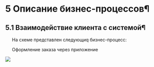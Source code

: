 # 5 Описание бизнес-процессов¶
## 5.1 Взаимодействие клиента с системой¶

<p style="text-indent: 1.5em;">На схеме представлен следующиq бизнес-процесс:

<p style="text-indent: 1.5em;">Оформление заказа через приложение

![](/yuvup.github.io/SA_Final_Work/docs/diagrams/making_orders.svg)